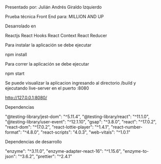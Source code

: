 Presentado por: Julián Andrés Giraldo Izquierdo

Prueba técnica Front End para: MILLION AND UP

Desarrolado en

Reactjs
React Hooks
React Context
React Reducer

Para instalar la aplicación se debe ejecutar

npm install

Para correr la aplicación se debe ejecutar

npm start

Se puede visualizar la aplicacion ingresando al directorio /build y ejecutando live-server en el puerto :8080

http://127.0.0.1:8080/

Dependencias

"@testing-library/jest-dom": "^5.11.4",
"@testing-library/react": "^11.1.0",
"@testing-library/user-event": "^12.1.10",
"gsap": "^3.8.0",
"react": "^17.0.2",
"react-dom": "^17.0.2",
"react-lottie-player": "^1.4.1",
"react-number-format": "^4.8.0",
"react-scripts": "4.0.3",
"web-vitals": "^1.0.1"

Dependencias de desarrollo

"enzyme": "^3.11.0",
"enzyme-adapter-react-16": "^1.15.6",
"enzyme-to-json": "^3.6.2",
"prettier": "^2.4.1"

